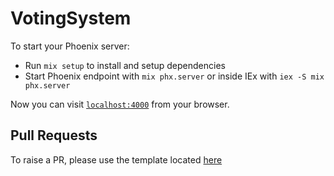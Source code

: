 # VotingSystem

To start your Phoenix server:

- Run `mix setup` to install and setup dependencies
- Start Phoenix endpoint with `mix phx.server` or inside IEx with `iex -S mix phx.server`

Now you can visit [`localhost:4000`](http://localhost:4000) from your browser.

## Pull Requests

To raise a PR, please use the template located [here](.github/pull_request_template.md)
